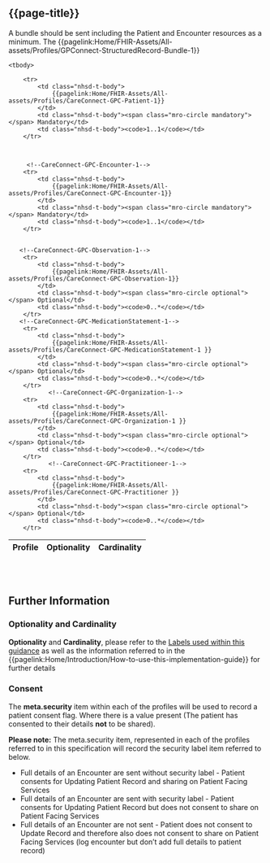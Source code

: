 ## {{page-title}}

A bundle should be sent including the Patient and Encounter resources as a minimum. The {{pagelink:Home/FHIR-Assets/All-assets/Profiles/GPConnect-StructuredRecord-Bundle-1}}

<table data-responsive>
    <thead>
        <tr>
            <th>Profile</th>
            <th>Optionality</th>
            <th data-no-sort>Cardinality</th>
        </tr>
    </thead>
    
   
   <!--CareConnect-GPC-Patient-->
    <tbody>
      
        <tr>
            <td class="nhsd-t-body">
                {{pagelink:Home/FHIR-Assets/All-assets/Profiles/CareConnect-GPC-Patient-1}}
            </td>
            <td class="nhsd-t-body"><span class="mro-circle mandatory"></span> Mandatory</td>
            <td class="nhsd-t-body"><code>1..1</code></td>
        </tr>
       
       
       
         <!--CareConnect-GPC-Encounter-1-->
        <tr>
            <td class="nhsd-t-body">
                {{pagelink:Home/FHIR-Assets/All-assets/Profiles/CareConnect-GPC-Encounter-1}}
            </td>
            <td class="nhsd-t-body"><span class="mro-circle mandatory"></span> Mandatory</td>
            <td class="nhsd-t-body"><code>1..1</code></td>
        </tr>
      
      
       <!--CareConnect-GPC-Observation-1-->
        <tr>
            <td class="nhsd-t-body">
                {{pagelink:Home/FHIR-Assets/All-assets/Profiles/CareConnect-GPC-Observation-1}}
            </td>
            <td class="nhsd-t-body"><span class="mro-circle optional"></span> Optional</td>
            <td class="nhsd-t-body"><code>0..*</code></td>
        </tr>
       <!--CareConnect-GPC-MedicationStatement-1-->
        <tr>
            <td class="nhsd-t-body">
                {{pagelink:Home/FHIR-Assets/All-assets/Profiles/CareConnect-GPC-MedicationStatement-1 }}
            </td>
            <td class="nhsd-t-body"><span class="mro-circle optional"></span> Optional</td>
            <td class="nhsd-t-body"><code>0..*</code></td>
        </tr>
               <!--CareConnect-GPC-Organization-1-->
        <tr>
            <td class="nhsd-t-body">
                {{pagelink:Home/FHIR-Assets/All-assets/Profiles/CareConnect-GPC-Organization-1 }}
            </td>
            <td class="nhsd-t-body"><span class="mro-circle optional"></span> Optional</td>
            <td class="nhsd-t-body"><code>0..*</code></td>
        </tr>
               <!--CareConnect-GPC-Practitioneer-1-->
        <tr>
            <td class="nhsd-t-body">
                {{pagelink:Home/FHIR-Assets/All-assets/Profiles/CareConnect-GPC-Practitioner }}
            </td>
            <td class="nhsd-t-body"><span class="mro-circle optional"></span> Optional</td>
            <td class="nhsd-t-body"><code>0..*</code></td>
        </tr>
  
   
</table>

<br>
<br>

## Further Information

### Optionality and Cardinality

**Optionality** and **Cardinality**, please refer to the [Labels used within this guidance](https://simplifier.net/guide/GP-Connect-Update-record/Home/Introduction/How-to-use-this-implementation-guide?version=current#Labels-used-within-this-guidance) as well as the information referred to in the {{pagelink:Home/Introduction/How-to-use-this-implementation-guide}} for further details

### Consent

The **meta.security** item within each of the profiles will be used to record a patient consent flag.  Where there is a value present (The patient has consented to their details **not** to be shared). 

**Please note:** The meta.security item, represented in each of the profiles referred to in this specification will record the security label item referred to below.

 * Full details of an Encounter are sent without security label - Patient consents for Updating Patient Record and sharing on Patient Facing Services
* Full details of an Encounter are sent with security label - Patient consents for Updating Patient Record but does not consent to share on Patient Facing Services
* Full details of an Encounter are not sent - Patient does not consent to Update Record and therefore also does not consent to share on Patient Facing Services (log encounter but don’t add full details to patient record)